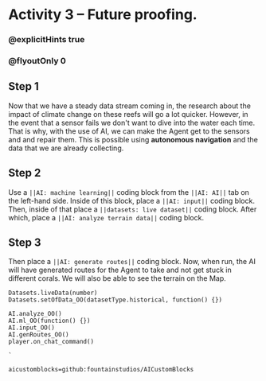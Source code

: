 # Activity 3 – Future proofing.

### @explicitHints true
### @flyoutOnly 0


## Step 1
Now that we have a steady data stream coming in, the research about the impact of climate change on these reefs will go a lot quicker. However, in 
the event that a sensor fails we don't want to dive into the water each time. That is why, with the use of AI, we can make the Agent get to the sensors and 
and repair them. This is possible using **autonomous navigation** and the data that we are already collecting.

## Step 2 
Use a `||AI: machine learning||` coding block from the `||AI: AI||` tab on the left-hand side. 
Inside of this block, place a `||AI: input||` coding block. Then, inside of that place a `||datasets: live dataset||` coding block.
After which, place a `||AI: analyze terrain data||` coding block. 

## Step 3
Then place a `||AI: generate routes||` coding block. Now, when run, the AI will have generated routes for the Agent to take and not get stuck in different corals. 
We will also be able to see the terrain on the Map. 

```ghost
Datasets.liveData(number)
Datasets.setOfData_OO(datasetType.historical, function() {})

AI.analyze_OO()
AI.ml_OO(function() {})
AI.input_OO()
AI.genRoutes_OO()
player.on_chat_command()
```

```template
`
```

```package
aicustomblocks=github:fountainstudios/AICustomBlocks
```